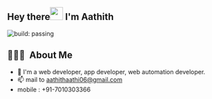 ## Hey there<img src="https://raw.githubusercontent.com/MartinHeinz/MartinHeinz/master/wave.gif" width="30px"> I'm Aathith
![build: passing](https://img.shields.io/badge/build-passing-success)

## 👨🏻‍💻 &nbsp;About Me
- 👀 I'm a web developer, app developer, web automation developer.
- 📫 mail to aathithaathi06@gmail.com
- mobile : +91-7010303366

<!---
aathithaathi/aathithaathi is a ✨ special ✨ repository because its `README.md` (this file) appears on your GitHub profile.
You can click the Preview link to take a look at your changes.
--->
